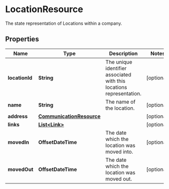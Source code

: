 

# LocationResource

The state representation of Locations within a company.

## Properties

| Name | Type | Description | Notes |
|------------ | ------------- | ------------- | -------------|
|**locationId** | **String** | The unique identifier associated with this locations representation. |  [optional] |
|**name** | **String** | The name of the location. |  [optional] |
|**address** | [**CommunicationResource**](CommunicationResource.md) |  |  [optional] |
|**links** | [**List&lt;Link&gt;**](Link.md) |  |  [optional] |
|**movedIn** | **OffsetDateTime** | The date which the location was moved into. |  [optional] |
|**movedOut** | **OffsetDateTime** | The date which the location was moved out. |  [optional] |



